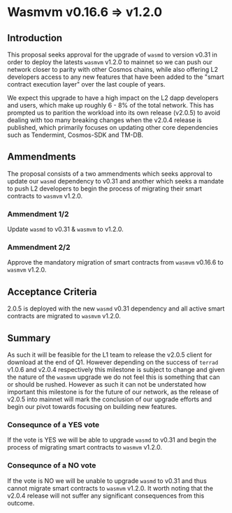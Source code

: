 # Wasmvm v0.16.6 => v1.2.0

## Introduction
This proposal seeks approval for the upgrade of `wasmd` to version v0.31 in order to deploy the latests `wasmvm` v1.2.0 to mainnet so we can push our network closer to parity with other Cosmos chains, while also offering L2 developers access to any new features that have been added to the "smart contract execution layer" over the last couple of years. 

We expect this upgrade to have a high impact on the L2 dapp developers and users, which make up roughly 6 - 8% of the total network. This has prompted us to parition the workload into its own release (v2.0.5) to avoid dealing with too many breaking changes when the v2.0.4 release is published, which primarily focuses on updating other core dependencies such as Tendermint, Cosmos-SDK and TM-DB.

## Ammendments
The proposal consists of a two ammendments which seeks approval to update our `wasmd` dependency to v0.31 and another which seeks a mandate to push L2 developers to begin the process of migrating their smart contracts to `wasmvm` v1.2.0.

### Ammendment 1/2
Update `wasmd` to v0.31 & `wasmvm` to v1.2.0.

### Ammendment 2/2
Approve the mandatory migration of smart contracts from `wasmvm` v0.16.6 to `wasmvm` v1.2.0. 

## Acceptance Criteria
2.0.5 is deployed with the new `wasmd` v0.31 dependency and all active smart contracts are migrated to `wasmvm` v1.2.0.

## Summary
As such it will be feasible for the L1 team to release the v2.0.5 client for download at the end of Q1. However depending on the success of `terrad` v1.0.6 and v2.0.4 respectively this milestone is subject to change and given the nature of the `wasmvm` upgrade we do not feel this is something that can or should be rushed. However as such it can not be understated how important this milestone is for the future of our network, as the release of v2.0.5 into mainnet will mark the conclusion of our upgrade efforts and begin our pivot towards focusing on building new features.

### Consequnce of a YES vote
If the vote is YES we will be able to upgrade `wasmd` to v0.31 and begin the process of migrating smart contracts to `wasmvm` v1.2.0.

### Consequnce of a NO vote
If the vote is NO we will be unable to upgrade `wasmd` to v0.31 and thus cannot migrate smart contracts to `wasmvm` v1.2.0. It worth noting that the v2.0.4 release will not suffer any significant consequences from this outcome.